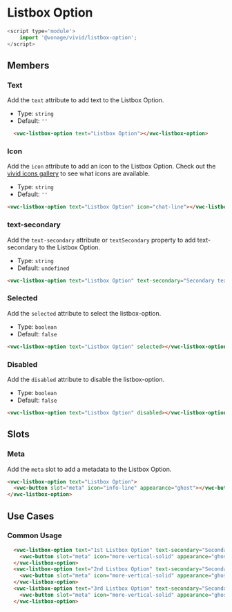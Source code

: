 # Listbox Option

```js
<script type='module'>
    import '@vonage/vivid/listbox-option';
</script>
```

## Members

### Text

Add the `text` attribute to add text to the Listbox Option.

- Type: `string`
- Default: `''`

```html preview
  <vwc-listbox-option text="Listbox Option"></vwc-listbox-option>
```

### Icon

Add the `icon` attribute to add an icon to the Listbox Option.
Check out the [vivid icons gallery](https://icons.vivid.vonage.com) to see what icons are available.

- Type: `string`
- Default: `''`

```html preview
<vwc-listbox-option text="Listbox Option" icon="chat-line"></vwc-listbox-option>
```

### text-secondary

Add the `text-secondary` attribute or `textSecondary` property to add text-secondary to the Listbox Option.

- Type: `string`
- Default: `undefined`

```html preview
<vwc-listbox-option text="Listbox Option" text-secondary="Secondary text of the Listbox Option"></vwc-listbox-option>
```

### Selected

Add the `selected` attribute to select the listbox-option.

- Type: `boolean`
- Default: `false`

```html preview
<vwc-listbox-option text="Listbox Option" selected></vwc-listbox-option>
```

### Disabled

Add the `disabled` attribute to disable the listbox-option.

- Type: `boolean`
- Default: `false`

```html preview
<vwc-listbox-option text="Listbox Option" disabled></vwc-listbox-option>
```

## Slots

### Meta

Add the `meta` slot to add a metadata to the Listbox Option.

```html preview
<vwc-listbox-option text="Listbox Option">
  <vwc-button slot="meta" icon="info-line" appearance="ghost"></vwc-button>
</vwc-listbox-option>
```

## Use Cases
### Common Usage

```html preview
  <vwc-listbox-option text="1st Listbox Option" text-secondary="Secondary text of the 1st Listbox Option" icon="chat-line">
    <vwc-button slot="meta" icon="more-vertical-solid" appearance="ghost"></vwc-button>
  </vwc-listbox-option>
  <vwc-listbox-option text="2nd Listbox Option" text-secondary="Secondary text of the 2nd Listbox Option" icon="chat-line">
    <vwc-button slot="meta" icon="more-vertical-solid" appearance="ghost"></vwc-button>
  </vwc-listbox-option>
  <vwc-listbox-option text="3rd Listbox Option" text-secondary="Secondary text of the 3rd Listbox Option" icon="chat-line">
    <vwc-button slot="meta" icon="more-vertical-solid" appearance="ghost"></vwc-button>
  </vwc-listbox-option>
```